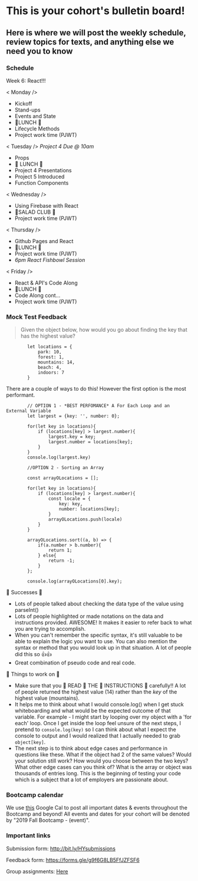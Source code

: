 # This is your cohort's bulletin board! 
## Here is where we will post the weekly schedule, review topics for texts, and anything else we need you to know

### Schedule
Week 6: React!!!

< Monday /> 
* Kickoff
* Stand-ups
* Events and State
* 🍴LUNCH 🍴
* Lifecycle Methods
* Project work time (PJWT)


< Tuesday /> 
_Project 4 Due @ 10am_
* Props
* 🍴 LUNCH 🍴
* Project 4 Presentations
* Project 5 Introduced
* Function Components


< Wednesday /> 
* Using Firebase with React
* 🥗SALAD CLUB 🥗
* Project work time (PJWT)


< Thursday /> 
* Github Pages and React
* 🍴LUNCH 🍴 
* Project work time (PJWT)
* _6pm React Fishbowl Session_


< Friday />
* React & API's Code Along
* 🍴LUNCH 🍴
* Code Along cont...
* Project work time (PJWT)


### Mock Test Feedback
> Given the object below, how would you go about finding the key that has the highest value?
```JS
        let locations = {
            park: 10,
            forest: 1,
            mountains: 14,
            beach: 4,
            indoors: 7
        }
```
There are a couple of ways to do this! However the first option is the most performant.

```JS
        // OPTION 1 - *BEST PERFOMANCE* A For Each Loop and an External Variable 
        let largest = {key: '', number: 0};

        for(let key in locations){
            if (locations[key] > largest.number){
                largest.key = key;
                largest.number = locations[key];
            }
        }
        console.log(largest.key)

        //OPTION 2 - Sorting an Array

        const arrayOLocations = [];

        for(let key in locations){
            if (locations[key] > largest.number){
                const locale = {
                    key: key,
                    number: locations[key];
                }
                arrayOLocations.push(locale)
            }
        }

        arrayOLocations.sort((a, b) => {
            if(a.number > b.number){
                return 1;
            } else{
                return -1;
            }
        };

        console.log(arrayOLocations[0].key);
```

🎉 Successes 🎉
* Lots of people talked about checking the data type of the value using parseInt()
* Lots of people highlighted or made notations on the data and instructions provided. AWESOME! It makes it easier to refer back to what you are trying to accomplish.
* When you can't remember the specific syntax, it's still valuable to be able to explain the logic you want to use. You can also mention the syntax or method that you would look up in that situation. A lot of people did this so 👍👍
* Great combination of pseudo code and real code. 


🔨 Things to work on 🔨
* Make sure that you 👏 READ 👏 THE 👏 INSTRUCTIONS 👏 carefully!! A lot of people returned the highest value (14) rather than the _key_ of the highest value (mountains).
* It helps me to think about what I would console.log() when I get stuck whiteboarding and what would be the expected outcome of that variable. For example - I might start by looping over my object with a 'for each' loop. 
Once I get inside the loop feel unsure of the next steps, I pretend to `console.log(key)` so I can think about what I expect the console to output and I would realized that I actually needed to grab `object[key]`.
* The next step is to think about edge cases and performance in questions like these. What if the object had 2 of the same values? Would your solution still work? How would you choose between the two keys? What other edge cases can you think of? What is the array or object was thousands of entries long. This is the beginning of testing your code which is a subject that a lot of employers are passionate about. 



### Bootcamp calendar
We use [this](https://calendar.google.com/calendar/embed?src=hackeryou.com_ckj6930nr6kraakaisos09cccs%40group.calendar.google.com&ctz=America%2FToronto) Google Cal to post all important dates & events throughout the Bootcamp and beyond! All events and dates for your cohort will be denoted by "2019 Fall Bootcamp - (event)".

### Important links
Submission form: http://bit.ly/HYsubmissions

Feedback form: https://forms.gle/g9f6G8LB5FfJZFSF6

Group assignments: [Here](https://docs.google.com/spreadsheets/d/12P9pcvsRTf7Qek_FYETltPLghetwuyy5epxRaxqRns4/edit#gid=1112317742)

